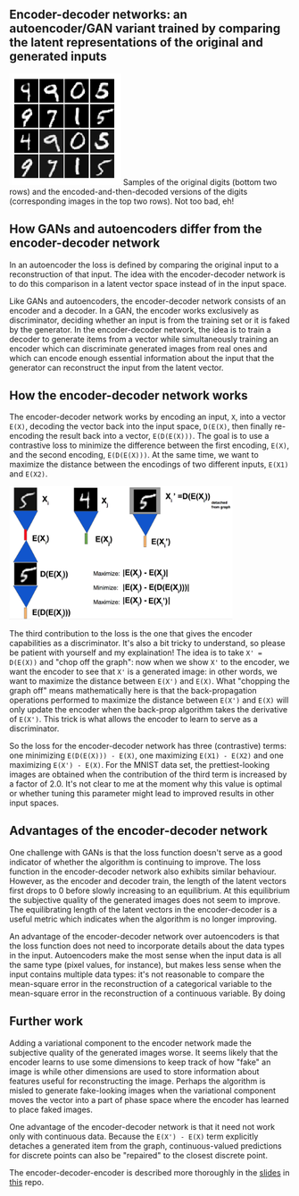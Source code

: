 ## Encoder-decoder networks: an autoencoder/GAN variant trained by comparing the latent representations of the original and generated inputs

<img src="gan_nolabel.png" width="200">
Samples of the original digits (bottom two rows) and the encoded-and-then-decoded versions of the digits (corresponding images in the top two rows). Not too bad, eh!

## How GANs and autoencoders differ from the encoder-decoder network

In an autoencoder the loss is defined by comparing the original input to a reconstruction of that input. The idea with the encoder-decoder network is to do this comparison in a latent vector space instead of in the input space. 

Like GANs and autoencoders, the encoder-decoder network consists of an encoder and a decoder. In a GAN, the encoder works exclusively as discriminator, deciding whether an input is from the training set or it is faked by the generator. In the encoder-decoder network, the idea is to train a decoder to generate items from a vector while simultaneously training an encoder which can discriminate generated images from real ones and which can encode enough essential information about the input that the generator can reconstruct the input from the latent vector.

## How the encoder-decoder network works

The encoder-decoder network works by encoding an input, `X`, into a vector `E(X)`, decoding the vector back into the input space, `D(E(X)`, then finally re-encoding the result back into a vector, `E(D(E(X)))`. The goal is to use a contrastive loss to minimize the difference between the first encoding, `E(X)`, and the second encoding, `E(D(E(X)))`. At the same time, we want to maximize the distance between the encodings of two different inputs, `E(X1)` and `E(X2)`. 

<img src="encdec_geometry.png" width="400">

The third contribution to the loss is the one that gives the encoder capabilities as a discriminator. It's also a bit tricky to understand, so please be patient with yourself and my explaination! The idea is to take `X' = D(E(X))` and "chop off the graph": now when we show `X'` to the encoder, we want the encoder to see that `X'` is a generated image: in other words, we want to maximize the distance between `E(X')` and `E(X)`. What "chopping the graph off" means mathematically here is that the back-propagation operations performed to maximize the distance between `E(X')` and `E(X)` will only update the encoder when the back-prop algorithm takes the derivative of `E(X')`. This trick is what allows the encoder to learn to serve as a discriminator.

So the loss for the encoder-decoder network has three (contrastive) terms: one minimizing `E(D(E(X))) - E(X)`, one maximizing `E(X1) - E(X2)` and one maximizing `E(X') - E(X)`. For the MNIST data set, the prettiest-looking images are obtained when the contribution of the third term is increased by a factor of 2.0. It's not clear to me at the moment why this value is optimal or whether tuning this parameter might lead to improved results in other input spaces.

## Advantages of the encoder-decoder network
One challenge with GANs is that the loss function doesn't serve as a good indicator of whether the algorithm is continuing to improve. The loss function in the encoder-decoder network also exhibits similar behaviour. However, as the encoder and decoder train, the length of the latent vectors first drops to 0 before slowly increasing to an equilibrium. At this equilibrium the subjective quality of the generated images does not seem to improve.  The equilibrating length of the latent vectors in the encoder-decoder is a useful metric which indicates when the algorithm is no longer improving.

An advantage of the encoder-decoder network over autoencoders is that the loss function does not need to incorporate details about the data types in the input. Autoencoders make the most sense when the input data is all the same type (pixel values, for instance), but makes less sense when the input contains multiple data types: it's not reasonable to compare the mean-square error in the reconstruction of a categorical variable to the mean-square error in the reconstruction of a continuous variable. By doing  

## Further work
Adding a variational component to the encoder network made the subjective quality of the generated images worse. It seems likely that the encoder learns to use some dimensions to keep track of how "fake" an image is while other dimensions are used to store information about features useful for reconstructing the image. Perhaps the algorithm is misled to generate fake-looking images when the variational component moves the vector into a part of phase space where the encoder has learned to place faked images.

One advantage of the encoder-decoder network is that it need not work only with continuous data. Because the `E(X') - E(X)` term explicitly detaches a generated item from the graph, continuous-valued predictions for discrete points can also be "repaired" to the closest discrete point.  

The encoder-decoder-encoder is described more thoroughly in the <a href="https://github.com/small-yellow-duck/titanic-ede/blob/master/unsupervised%20deep%20learning%20with%20enc-dec-enc%20-%202019-07-22.pptx">slides</a> in <a href="https://github.com/small-yellow-duck/titanic-ede">this</a> repo.

 